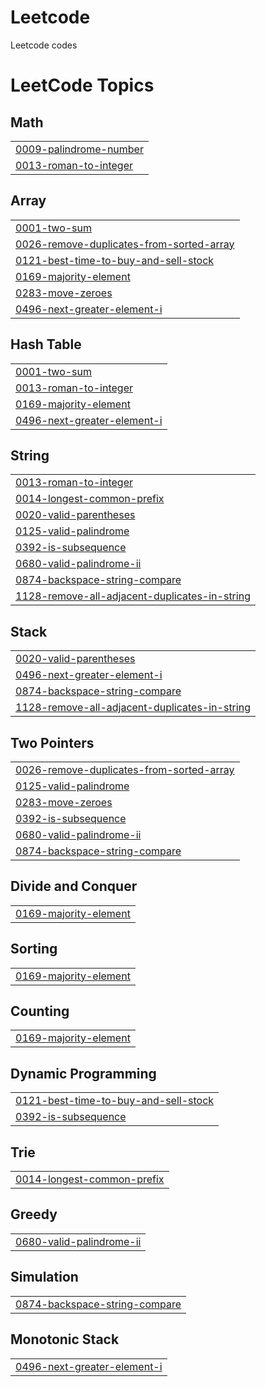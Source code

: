 # Leetcode
Leetcode codes

<!---LeetCode Topics Start-->
# LeetCode Topics
## Math
|  |
| ------- |
| [0009-palindrome-number](https://github.com/mahima2601/Leetcode/tree/master/0009-palindrome-number) |
| [0013-roman-to-integer](https://github.com/mahima2601/Leetcode/tree/master/0013-roman-to-integer) |
## Array
|  |
| ------- |
| [0001-two-sum](https://github.com/mahima2601/Leetcode/tree/master/0001-two-sum) |
| [0026-remove-duplicates-from-sorted-array](https://github.com/mahima2601/Leetcode/tree/master/0026-remove-duplicates-from-sorted-array) |
| [0121-best-time-to-buy-and-sell-stock](https://github.com/mahima2601/Leetcode/tree/master/0121-best-time-to-buy-and-sell-stock) |
| [0169-majority-element](https://github.com/mahima2601/Leetcode/tree/master/0169-majority-element) |
| [0283-move-zeroes](https://github.com/mahima2601/Leetcode/tree/master/0283-move-zeroes) |
| [0496-next-greater-element-i](https://github.com/mahima2601/Leetcode/tree/master/0496-next-greater-element-i) |
## Hash Table
|  |
| ------- |
| [0001-two-sum](https://github.com/mahima2601/Leetcode/tree/master/0001-two-sum) |
| [0013-roman-to-integer](https://github.com/mahima2601/Leetcode/tree/master/0013-roman-to-integer) |
| [0169-majority-element](https://github.com/mahima2601/Leetcode/tree/master/0169-majority-element) |
| [0496-next-greater-element-i](https://github.com/mahima2601/Leetcode/tree/master/0496-next-greater-element-i) |
## String
|  |
| ------- |
| [0013-roman-to-integer](https://github.com/mahima2601/Leetcode/tree/master/0013-roman-to-integer) |
| [0014-longest-common-prefix](https://github.com/mahima2601/Leetcode/tree/master/0014-longest-common-prefix) |
| [0020-valid-parentheses](https://github.com/mahima2601/Leetcode/tree/master/0020-valid-parentheses) |
| [0125-valid-palindrome](https://github.com/mahima2601/Leetcode/tree/master/0125-valid-palindrome) |
| [0392-is-subsequence](https://github.com/mahima2601/Leetcode/tree/master/0392-is-subsequence) |
| [0680-valid-palindrome-ii](https://github.com/mahima2601/Leetcode/tree/master/0680-valid-palindrome-ii) |
| [0874-backspace-string-compare](https://github.com/mahima2601/Leetcode/tree/master/0874-backspace-string-compare) |
| [1128-remove-all-adjacent-duplicates-in-string](https://github.com/mahima2601/Leetcode/tree/master/1128-remove-all-adjacent-duplicates-in-string) |
## Stack
|  |
| ------- |
| [0020-valid-parentheses](https://github.com/mahima2601/Leetcode/tree/master/0020-valid-parentheses) |
| [0496-next-greater-element-i](https://github.com/mahima2601/Leetcode/tree/master/0496-next-greater-element-i) |
| [0874-backspace-string-compare](https://github.com/mahima2601/Leetcode/tree/master/0874-backspace-string-compare) |
| [1128-remove-all-adjacent-duplicates-in-string](https://github.com/mahima2601/Leetcode/tree/master/1128-remove-all-adjacent-duplicates-in-string) |
## Two Pointers
|  |
| ------- |
| [0026-remove-duplicates-from-sorted-array](https://github.com/mahima2601/Leetcode/tree/master/0026-remove-duplicates-from-sorted-array) |
| [0125-valid-palindrome](https://github.com/mahima2601/Leetcode/tree/master/0125-valid-palindrome) |
| [0283-move-zeroes](https://github.com/mahima2601/Leetcode/tree/master/0283-move-zeroes) |
| [0392-is-subsequence](https://github.com/mahima2601/Leetcode/tree/master/0392-is-subsequence) |
| [0680-valid-palindrome-ii](https://github.com/mahima2601/Leetcode/tree/master/0680-valid-palindrome-ii) |
| [0874-backspace-string-compare](https://github.com/mahima2601/Leetcode/tree/master/0874-backspace-string-compare) |
## Divide and Conquer
|  |
| ------- |
| [0169-majority-element](https://github.com/mahima2601/Leetcode/tree/master/0169-majority-element) |
## Sorting
|  |
| ------- |
| [0169-majority-element](https://github.com/mahima2601/Leetcode/tree/master/0169-majority-element) |
## Counting
|  |
| ------- |
| [0169-majority-element](https://github.com/mahima2601/Leetcode/tree/master/0169-majority-element) |
## Dynamic Programming
|  |
| ------- |
| [0121-best-time-to-buy-and-sell-stock](https://github.com/mahima2601/Leetcode/tree/master/0121-best-time-to-buy-and-sell-stock) |
| [0392-is-subsequence](https://github.com/mahima2601/Leetcode/tree/master/0392-is-subsequence) |
## Trie
|  |
| ------- |
| [0014-longest-common-prefix](https://github.com/mahima2601/Leetcode/tree/master/0014-longest-common-prefix) |
## Greedy
|  |
| ------- |
| [0680-valid-palindrome-ii](https://github.com/mahima2601/Leetcode/tree/master/0680-valid-palindrome-ii) |
## Simulation
|  |
| ------- |
| [0874-backspace-string-compare](https://github.com/mahima2601/Leetcode/tree/master/0874-backspace-string-compare) |
## Monotonic Stack
|  |
| ------- |
| [0496-next-greater-element-i](https://github.com/mahima2601/Leetcode/tree/master/0496-next-greater-element-i) |
<!---LeetCode Topics End-->
